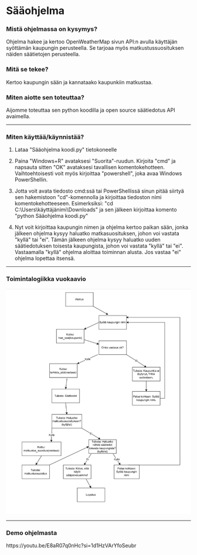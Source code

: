 # Sääohjelma


<h3>Mistä ohjelmassa on kysymys? </h3>

Ohjelma hakee ja kertoo OpenWeatherMap sivun API:n avulla
käyttäjän syöttämän kaupungin perusteella. Se tarjoaa myös matkustussuosituksen näiden säätietojen perusteella.

<h3>Mitä se tekee? </h3>

Kertoo kaupungin sään ja kannataako kaupunkiin matkustaa.

<h3>Miten aiotte sen toteuttaa? </h3>

Aijomme toteuttaa sen python koodilla ja open source säätiedotus API avaimella.

----------------------------------------------------------------------------------------------------

<h3>Miten käyttää/käynnistää? </h3>

1. Lataa "Sääohjelma koodi.py" tietokoneelle

2. Paina "Windows+R" avataksesi "Suorita"-ruudun. Kirjoita "cmd" ja napsauta sitten "OK" avataksesi tavallisen komentokehotteen. Vaihtoehtoisesti voit myös kirjoittaa "powershell", joka avaa Windows PowerShellin.

3. Jotta voit avata tiedosto cmd:ssä tai PowerShellissä sinun pitää siirtyä sen hakemistoon "cd"-komennolla ja kirjoittaa tiedoston nimi komentokehotteeseen. Esimerksiksi: "cd C:\Users\käyttäjänimi\Downloads" ja sen jälkeen kirjoittaa komento "python Sääohjelma koodi.py"

4. Nyt voit kirjoittaa kaupungin nimen ja ohjelma kertoo paikan sään, jonka jälkeen ohjelma kysyy haluatko matkasuosituksen, johon voi vastata "kyllä" tai "ei". Tämän jälkeen ohjelma kysyy haluatko uuden säätiedotuksen toisesta kaupungista, johon voi vastata "kyllä" tai "ei". Vastaamalla "kyllä" ohjelma aloittaa toiminnan alusta. Jos vastaa "ei" ohjelma lopettaa itsensä.

----------------------------------------------------------------------------------------------------

<h3>Toimintalogiikka vuokaavio </h3>

![What is this](Kaavio.jpg)

----------------------------------------------------------------------------------------------------

<h3>Demo ohjelmasta </h3>

<link>https://youtu.be/E8aR07q0nHc?si=1d1HzVArYfoSeubr</link>
